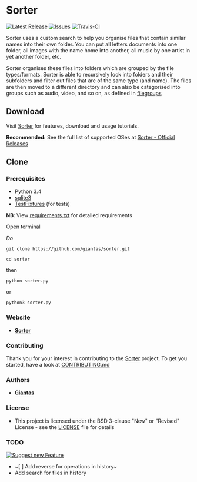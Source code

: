 # Sorter

[![Latest Release](https://img.shields.io/github/release/giantas/sorter.svg?maxAge=2592001)](https://github.com/giantas/sorter/releases/latest)
[![Issues](https://img.shields.io/github/issues-raw/giantas/sorter/website.svg)](https://github.com/giantas/sorter/issues)
[![Travis-CI](https://img.shields.io/travis/giantas/sorter.svg?maxAge=2592000)](https://travis-ci.org/giantas/sorter)

Sorter uses a custom search to help you organise files that contain similar names into their own folder. You can put all letters documents into one folder, all images with the name home into another, all music by one artist in yet another folder, etc. 

Sorter organises these files into folders which are grouped by the file types/formats. Sorter is able to recursively look into folders and their subfolders and filter out files that are of the same type (and name). The files are then moved to a different directory and can also be categorised into groups such as audio, video, and so on, as defined in [filegroups](filegroups.py)


## Download
Visit [Sorter](http://giantas.github.io/sorter) for features, download and usage tutorials.

**Recommended:** See the full list of supported OSes at [Sorter - Official Releases](https://github.com/giantas/sorter/releases/latest)


## Clone

### Prerequisites 
* Python 3.4
* [sqlite3](http://www.sqlite.org/download.html)
* [TestFixtures](https://testfixtures.readthedocs.io/en/latest/index.html) (for tests)

**NB**: View [requirements.txt](requirements.txt) for detailed requirements

Open terminal

*Do*

`git clone https://github.com/giantas/sorter.git`

`cd sorter`

then 

```
python sorter.py
```

or 

```
python3 sorter.py
```


### Website
* **[Sorter](https://giantas.github.io/sorter)**


### Contributing

Thank you for your interest in contributing to the [Sorter](https://github.com/giantas/sorter) project. To get you started, have a look at [CONTRIBUTING.md](CONTRIBUTING.md)


### Authors

* **[Giantas](https://github.com/giantas)** 


### License

* This project is licensed under the BSD 3-clause "New" or "Revised" License - see the [LICENSE](LICENSE) file for details


### TODO

[![Suggest new Feature](https://img.shields.io/badge/suggest-new-brightgreen.svg)](https://github.com/giantas/sorter/issues/new)

- ~[ ] Add reverse for operations in history~
- Add search for files in history

